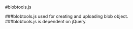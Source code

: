 #blobtools.js

###blobtools.js used for creating and uploading blob object.
###blobtools.js is dependent on jQuery.